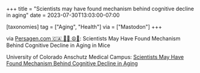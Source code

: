 +++
title = "Scientists may have found mechanism behind cognitive decline in aging"
date = 2023-07-30T13:03:00-07:00

[taxonomies]
tag = ["Aging", "Health"]
via = ["Mastodon"]
+++

via [Persagen.com 🇨🇦 🏳️‍⚧️ ☮🌈](https://mastodon.social/@persagen/110804061285005018): Scientists May Have Found Mechanism Behind Cognitive Decline in Aging in Mice

<!-- more -->

University of Colorado Anschutz Medical Campus: [Scientists May Have Found Mechanism Behind Cognitive Decline in Aging](https://news.cuanschutz.edu/news-stories/scientists-may-have-found-mechanism-behind-cognitive-decline-in-aging)
